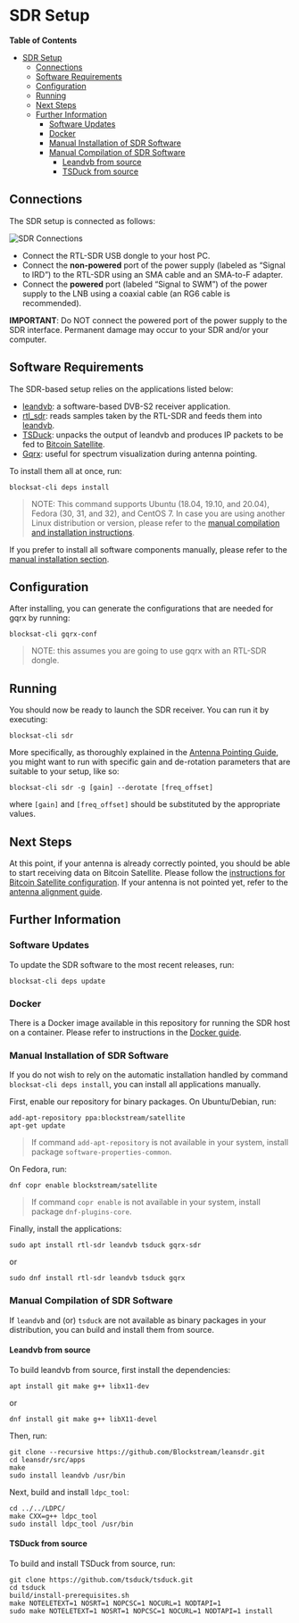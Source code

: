 # SDR Setup

<!-- markdown-toc start - Don't edit this section. Run M-x markdown-toc-generate-toc again -->
**Table of Contents**

- [SDR Setup](#sdr-setup)
    - [Connections](#connections)
    - [Software Requirements](#software-requirements)
    - [Configuration](#configuration)
    - [Running](#running)
    - [Next Steps](#next-steps)
    - [Further Information](#further-information)
        - [Software Updates](#software-updates)
        - [Docker](#docker)
        - [Manual Installation of SDR Software](#manual-installation-of-sdr-software)
        - [Manual Compilation of SDR Software](#manual-compilation-of-sdr-software)
            - [Leandvb from source](#leandvb-from-source)
            - [TSDuck from source](#tsduck-from-source)

<!-- markdown-toc end -->

## Connections

The SDR setup is connected as follows:

![SDR Connections](img/sdr_connections.png?raw=true "SDR Connections")

- Connect the RTL-SDR USB dongle to your host PC.
- Connect the **non-powered** port of the power supply (labeled as “Signal to
  IRD”) to the RTL-SDR using an SMA cable and an SMA-to-F adapter.
- Connect the **powered** port (labeled “Signal to SWM”) of the power supply to
  the LNB using a coaxial cable (an RG6 cable is recommended).

**IMPORTANT**: Do NOT connect the powered port of the power supply to the SDR
interface. Permanent damage may occur to your SDR and/or your computer.

## Software Requirements

The SDR-based setup relies on the applications listed below:

- [leandvb](http://www.pabr.org/radio/leandvb/leandvb.en.html): a software-based
  DVB-S2 receiver application.
- [rtl_sdr](https://github.com/osmocom/rtl-sdr): reads samples taken by the
  RTL-SDR and feeds them into
  [leandvb](http://www.pabr.org/radio/leandvb/leandvb.en.html).
- [TSDuck](https://tsduck.io/): unpacks the output of leandvb and produces
  IP packets to be fed to [Bitcoin Satellite](bitcoin.md).
- [Gqrx](https://gqrx.dk): useful for spectrum visualization during antenna
  pointing.

To install them all at once, run:

```
blocksat-cli deps install
```

> NOTE: This command supports Ubuntu (18.04, 19.10, and 20.04), Fedora (30, 31,
> and 32), and CentOS 7. In case you are using another Linux distribution or
> version, please refer to the [manual compilation and installation
> instructions](#manual-compilation-of-sdr-software).

If you prefer to install all software components manually, please refer to the
[manual installation section](#manual-installation-of-sdr-software).

## Configuration

After installing, you can generate the configurations that are needed for gqrx
by running:

```
blocksat-cli gqrx-conf
```

> NOTE: this assumes you are going to use gqrx with an RTL-SDR dongle.

## Running

You should now be ready to launch the SDR receiver. You can run it by executing:

```
blocksat-cli sdr
```

More specifically, as thoroughly explained in the [Antenna Pointing
Guide](antenna-pointing.md#sdr-based), you might want to run with specific gain
and de-rotation parameters that are suitable to your setup, like so:

```
blocksat-cli sdr -g [gain] --derotate [freq_offset]
```

where `[gain]` and `[freq_offset]` should be substituted by the appropriate
values.

## Next Steps

At this point, if your antenna is already correctly pointed, you should be able
to start receiving data on Bitcoin Satellite. Please follow the [instructions
for Bitcoin Satellite configuration](bitcoin.md). If your antenna is not pointed
yet, refer to the [antenna alignment guide](antenna-pointing.md).

## Further Information

### Software Updates

To update the SDR software to the most recent releases, run:

```
blocksat-cli deps update
```

### Docker

There is a Docker image available in this repository for running the SDR host on
a container. Please refer to instructions in the [Docker
guide](../docker/README.md).

### Manual Installation of SDR Software

If you do not wish to rely on the automatic installation handled by command
`blocksat-cli deps install`, you can install all applications manually.

First, enable our repository for binary packages. On Ubuntu/Debian, run:

```
add-apt-repository ppa:blockstream/satellite
apt-get update
```

> If command `add-apt-repository` is not available in your system, install
> package `software-properties-common`.

On Fedora, run:
```
dnf copr enable blockstream/satellite
```

> If command `copr enable` is not available in your system, install package
> `dnf-plugins-core`.

Finally, install the applications:

```
sudo apt install rtl-sdr leandvb tsduck gqrx-sdr
```
or
```
sudo dnf install rtl-sdr leandvb tsduck gqrx
```

### Manual Compilation of SDR Software

If `leandvb` and (or) `tsduck` are not available as binary packages in your
distribution, you can build and install them from source.

#### Leandvb from source

To build leandvb from source, first install the dependencies:

```
apt install git make g++ libx11-dev
```
or
```
dnf install git make g++ libX11-devel
```

Then, run:

```
git clone --recursive https://github.com/Blockstream/leansdr.git
cd leansdr/src/apps
make
sudo install leandvb /usr/bin
```

Next, build and install `ldpc_tool`:

```
cd ../../LDPC/
make CXX=g++ ldpc_tool
sudo install ldpc_tool /usr/bin
```

#### TSDuck from source

To build and install TSDuck from source, run:

```
git clone https://github.com/tsduck/tsduck.git
cd tsduck
build/install-prerequisites.sh
make NOTELETEXT=1 NOSRT=1 NOPCSC=1 NOCURL=1 NODTAPI=1
sudo make NOTELETEXT=1 NOSRT=1 NOPCSC=1 NOCURL=1 NODTAPI=1 install
```
